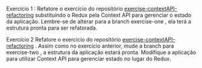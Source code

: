 Exercício 1 : Refatore o exercício do repositório [exercise-contextAPI-refactoring](https://github.com/rogeriop1990cv/exercise-contextAPI-refactoring) substituindo o Redux pela Context API para gerenciar o estado da aplicação. Lembre-se de alterar para a branch exercise-one , ela terá a estrutura pronta para ser refatorada.

Exercício 2 Refatore o exercicio do repositório [exercise-contextAPI-refactoring](https://github.com/rogeriop1990cv/exercise-contextAPI-refactoring) . Assim como no exercício anterior, mude a branch para exercise-two , a estrutura da aplicação estará pronta. Modifique a aplicação para utilizar Context API para gerenciar estado no lugar do Redux. 
